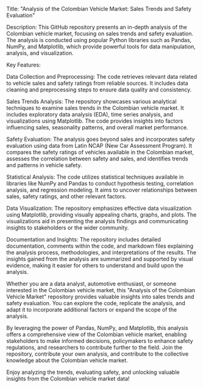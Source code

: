 Title: "Analysis of the Colombian Vehicle Market: Sales Trends and Safety Evaluation"

Description:
This GitHub repository presents an in-depth analysis of the Colombian vehicle market, focusing on sales trends and safety evaluation. The analysis is conducted using popular Python libraries such as Pandas, NumPy, and Matplotlib, which provide powerful tools for data manipulation, analysis, and visualization.

Key Features:

Data Collection and Preprocessing: The code retrieves relevant data related to vehicle sales and safety ratings from reliable sources. It includes data cleaning and preprocessing steps to ensure data quality and consistency.

Sales Trends Analysis: The repository showcases various analytical techniques to examine sales trends in the Colombian vehicle market. It includes exploratory data analysis (EDA), time series analysis, and visualizations using Matplotlib. The code provides insights into factors influencing sales, seasonality patterns, and overall market performance.

Safety Evaluation: The analysis goes beyond sales and incorporates safety evaluation using data from Latin NCAP (New Car Assessment Program). It compares the safety ratings of vehicles available in the Colombian market, assesses the correlation between safety and sales, and identifies trends and patterns in vehicle safety.

Statistical Analysis: The code utilizes statistical techniques available in libraries like NumPy and Pandas to conduct hypothesis testing, correlation analysis, and regression modeling. It aims to uncover relationships between sales, safety ratings, and other relevant factors.

Data Visualization: The repository emphasizes effective data visualization using Matplotlib, providing visually appealing charts, graphs, and plots. The visualizations aid in presenting the analysis findings and communicating insights to stakeholders or the wider community.

Documentation and Insights: The repository includes detailed documentation, comments within the code, and markdown files explaining the analysis process, methodologies, and interpretations of the results. The insights gained from the analysis are summarized and supported by visual evidence, making it easier for others to understand and build upon the analysis.

Whether you are a data analyst, automotive enthusiast, or someone interested in the Colombian vehicle market, this "Analysis of the Colombian Vehicle Market" repository provides valuable insights into sales trends and safety evaluation. You can explore the code, replicate the analysis, and adapt it to incorporate additional factors or expand the scope of the analysis.

By leveraging the power of Pandas, NumPy, and Matplotlib, this analysis offers a comprehensive view of the Colombian vehicle market, enabling stakeholders to make informed decisions, policymakers to enhance safety regulations, and researchers to contribute further to the field. Join the repository, contribute your own analysis, and contribute to the collective knowledge about the Colombian vehicle market.

Enjoy analyzing the trends, evaluating safety, and unlocking valuable insights from the Colombian vehicle market data!
